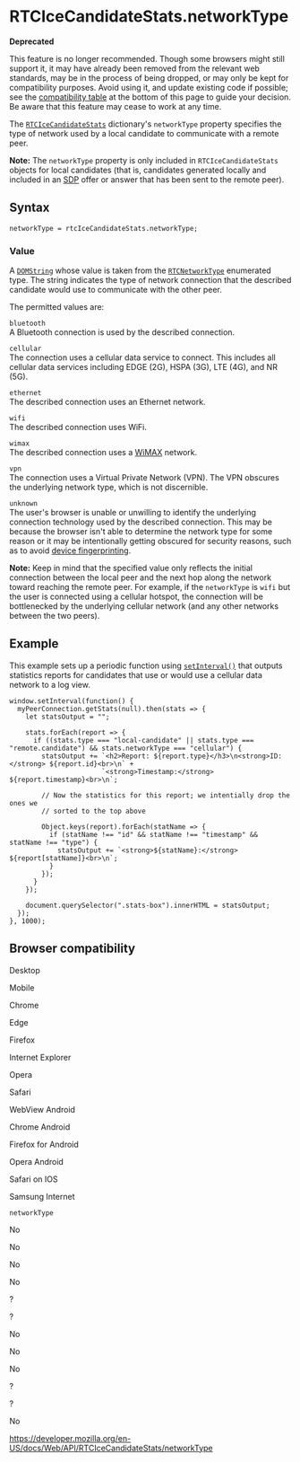 RTCIceCandidateStats.networkType
================================

**Deprecated**

This feature is no longer recommended. Though some browsers might still support it, it may have already been removed from the relevant web standards, may be in the process of being dropped, or may only be kept for compatibility purposes. Avoid using it, and update existing code if possible; see the [compatibility table](#browser_compatibility) at the bottom of this page to guide your decision. Be aware that this feature may cease to work at any time.

The [`RTCIceCandidateStats`](../rtcicecandidatestats) dictionary's `networkType` property specifies the type of network used by a local candidate to communicate with a remote peer.

**Note:** The `networkType` property is only included in `RTCIceCandidateStats` objects for local candidates (that is, candidates generated locally and included in an [SDP](https://developer.mozilla.org/en-US/docs/Glossary/SDP) offer or answer that has been sent to the remote peer).

Syntax
------

    networkType = rtcIceCandidateStats.networkType;

### Value

A [`DOMString`](../domstring) whose value is taken from the [`RTCNetworkType`](../rtcnetworktype) enumerated type. The string indicates the type of network connection that the described candidate would use to communicate with the other peer.

The permitted values are:

`bluetooth`  
A Bluetooth connection is used by the described connection.

`cellular`  
The connection uses a cellular data service to connect. This includes all cellular data services including EDGE (2G), HSPA (3G), LTE (4G), and NR (5G).

`ethernet`  
The described connection uses an Ethernet network.

`wifi`  
The described connection uses WiFi.

`wimax`  
The described connection uses a [WiMAX](https://en.wikipedia.org/wiki/WiMAX) network.

`vpn`  
The connection uses a Virtual Private Network (VPN). The VPN obscures the underlying network type, which is not discernible.

`unknown`  
The user's browser is unable or unwilling to identify the underlying connection technology used by the described connection. This may be because the browser isn't able to determine the network type for some reason or it may be intentionally getting obscured for security reasons, such as to avoid [device fingerprinting](https://en.wikipedia.org/wiki/Device_fingerprinting).

**Note:** Keep in mind that the specified value only reflects the initial connection between the local peer and the next hop along the network toward reaching the remote peer. For example, if the `networkType` is `wifi` but the user is connected using a cellular hotspot, the connection will be bottlenecked by the underlying cellular network (and any other networks between the two peers).

Example
-------

This example sets up a periodic function using [`setInterval()`](../windoworworkerglobalscope/setinterval) that outputs statistics reports for candidates that use or would use a cellular data network to a log view.

    window.setInterval(function() {
      myPeerConnection.getStats(null).then(stats => {
        let statsOutput = "";

        stats.forEach(report => {
          if ((stats.type === "local-candidate" || stats.type === "remote.candidate") && stats.networkType === "cellular") {
            statsOutput += `<h2>Report: ${report.type}</h3>\n<strong>ID:</strong> ${report.id}<br>\n` +
                           `<strong>Timestamp:</strong> ${report.timestamp}<br>\n`;

            // Now the statistics for this report; we intentially drop the ones we
            // sorted to the top above

            Object.keys(report).forEach(statName => {
              if (statName !== "id" && statName !== "timestamp" && statName !== "type") {
                statsOutput += `<strong>${statName}:</strong> ${report[statName]}<br>\n`;
              }
            });
          }
        });

        document.querySelector(".stats-box").innerHTML = statsOutput;
      });
    }, 1000);

Browser compatibility
---------------------

Desktop

Mobile

Chrome

Edge

Firefox

Internet Explorer

Opera

Safari

WebView Android

Chrome Android

Firefox for Android

Opera Android

Safari on IOS

Samsung Internet

`networkType`

No

No

No

No

?

?

No

No

No

?

?

No

<a href="https://developer.mozilla.org/en-US/docs/Web/API/RTCIceCandidateStats/networkType" class="_attribution-link">https://developer.mozilla.org/en-US/docs/Web/API/RTCIceCandidateStats/networkType</a>
